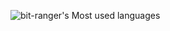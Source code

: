 ![bit-ranger's Most used languages](https://github-readme-stats.vercel.app/api/top-langs/?username=bit-ranger&layout=compact&hide_border=true&langs_count=10)
